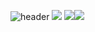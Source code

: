 ![header](https://capsule-render.vercel.app/api?text=TaeYoon)
 <img src="https://img.shields.io/badge/html-E34F26?style=flat&logo=React&logoColor=white"/> <img src="https://img.shields.io/badge/CSS-1572B6?style=flat&logo=React&logoColor=white"/><img src="https://img.shields.io/badge/JavaScript-F7DF1E?style=flat&logo=React&logoColor=white"/>
